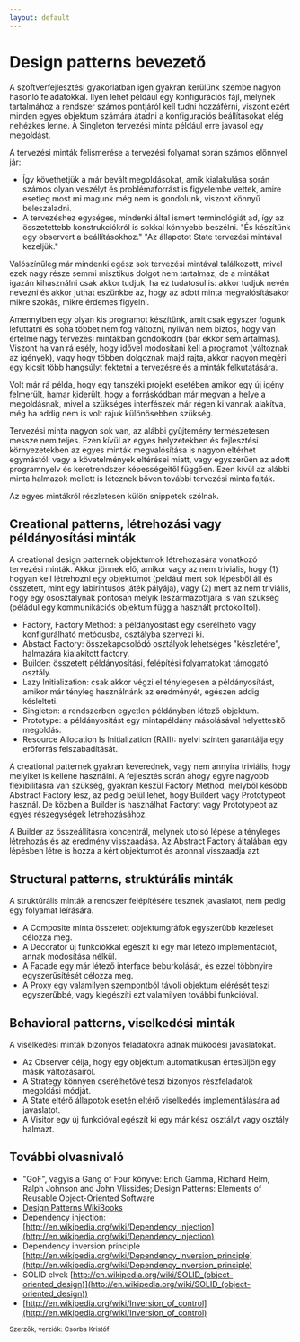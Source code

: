 ```yaml
---
layout: default
---
```


# Design patterns bevezető

A szoftverfejlesztési gyakorlatban igen gyakran kerülünk szembe nagyon hasonló feladatokkal. Ilyen lehet például egy konfigurációs fájl, melynek tartalmához a rendszer számos pontjáról kell tudni hozzáférni, viszont ezért minden egyes objektum számára átadni a konfigurációs beállításokat elég nehézkes lenne. A Singleton tervezési minta például erre javasol egy megoldást.

A tervezési minták felismerése a tervezési folyamat során számos előnnyel jár:

  * Így követhetjük a már bevált megoldásokat, amik kialakulása során számos olyan veszélyt és problémaforrást is figyelembe vettek, amire esetleg most mi magunk még nem is gondolunk, viszont könnyű beleszaladni.
  * A tervezéshez egységes, mindenki által ismert terminológiát ad, így az összetettebb konstrukciókról is sokkal könnyebb beszélni. "És készítünk egy observert a beállításokhoz." "Az állapotot State tervezési mintával kezeljük."

Valószínűleg már mindenki egész sok tervezési mintával találkozott, mivel ezek nagy része semmi misztikus dolgot nem tartalmaz, de a mintákat igazán kihasználni csak akkor tudjuk, ha ez tudatosul is: akkor tudjuk nevén nevezni és akkor juthat eszünkbe az, hogy az adott minta megvalósításakor mikre szokás, mikre érdemes figyelni.

Amennyiben egy olyan kis programot készítünk, amit csak egyszer fogunk lefuttatni és soha többet nem fog változni, nyilván nem biztos, hogy van értelme nagy tervezési mintákban gondolkodni (bár ekkor sem ártalmas). Viszont ha van rá esély, hogy idővel módosítani kell a programot (változnak az igények), vagy hogy többen dolgoznak majd rajta, akkor nagyon megéri egy kicsit több hangsúlyt fektetni a tervezésre és a minták felkutatására.

Volt már rá példa, hogy egy tanszéki projekt esetében amikor egy új igény felmerült, hamar kiderült, hogy a forráskódban már megvan a helye a megoldásnak, mivel a szükséges interfészek már régen ki vannak alakítva, még ha addig nem is volt rájuk különösebben szükség.

Tervezési minta nagyon sok van, az alábbi gyűjtemény természetesen messze nem teljes. Ezen kívül az egyes helyzetekben és fejlesztési környezetekben az egyes minták megvalósítása is nagyon eltérhet egymástól: vagy a követelmények eltérései miatt, vagy egyszerűen az adott programnyelv és keretrendszer képességeitől függően. Ezen kívül az alábbi minta halmazok mellett is léteznek bőven további tervezési minta fajták.

Az egyes mintákról részletesen külön snippetek szólnak.

## Creational patterns, létrehozási vagy példányosítási minták

A creational design patternek objektumok létrehozására vonatkozó tervezési minták. Akkor jönnek elő, amikor vagy az nem triviális, hogy (1) hogyan kell létrehozni egy objektumot (például mert sok lépésből áll és összetett, mint egy labirintusos játék pályája), vagy (2) mert az nem triviális, hogy egy ősosztálynak pontosan melyik leszármazottjára is van szükség (péládul egy kommunikációs objektum függ a használt protokolltól).

  * Factory, Factory Method: a példányosítást egy cserélhető vagy konfigurálható metódusba, osztályba szervezi ki.
  * Abstact Factory: összekapcsolódó osztályok lehetséges "készletére", halmazára kialakított factory.
  * Builder: összetett példányosítási, felépítési folyamatokat támogató osztály.
  * Lazy Initialization: csak akkor végzi el ténylegesen a példányosítást, amikor már tényleg használnánk az eredményét, egészen addig késlelteti.
  * Singleton: a rendszerben egyetlen példányban létező objektum.
  * Prototype: a példányosítást egy mintapéldány másolásával helyettesítő megoldás.
  * Resource Allocation Is Initialization (RAII): nyelvi szinten garantálja egy erőforrás felszabadítását.

A creational patternek gyakran keverednek, vagy nem annyira triviális, hogy melyiket is kellene használni. A fejlesztés során ahogy egyre nagyobb flexibilitásra van szükség, gyakran készül Factory Method, melyből később Abstract Factory lesz, az pedig belül lehet, hogy Buildert vagy Prototypeot használ. De közben a Builder is használhat Factoryt vagy Prototypeot az egyes részegységek létrehozásához.

A Builder az összeállításra koncentrál, melynek utolsó lépése a tényleges létrehozás és az eredmény visszaadása. Az Abstract Factory általában egy lépésben létre is hozza a kért objektumot és azonnal visszaadja azt.

## Structural patterns, struktúrális minták

A struktúrális minták a rendszer felépítésére tesznek javaslatot, nem pedig egy folyamat leírására.

  * A Composite minta összetett objektumgráfok egyszerűbb kezelését célozza meg.
  * A Decorator új funkciókkal egészít ki egy már létező implementációt, annak módosítása nélkül.
  * A Facade egy már létező interface beburkolását, és ezzel többnyire egyszerűsítését célozza meg.
  * A Proxy egy valamilyen szempontból távoli objektum elérését teszi egyszerűbbé, vagy kiegészíti ezt valamilyen további funkcióval. 

## Behavioral patterns, viselkedési minták

A viselkedési minták bizonyos feladatokra adnak működési javaslatokat.

  * Az Observer célja, hogy egy objektum automatikusan értesüljön egy másik változásairól.
  * A Strategy könnyen cserélhetővé teszi bizonyos részfeladatok megoldási módját.
  * A State eltérő állapotok esetén eltérő viselkedés implementálására ad javaslatot.
  * A Visitor egy új funkcióval egészít ki egy már kész osztályt vagy osztály halmazt.

## További olvasnivaló

  * "GoF", vagyis a Gang of Four könyve: Erich Gamma, Richard Helm, Ralph Johnson and John Vlissides; Design Patterns: Elements of Reusable Object-Oriented Software
  * [Design Patterns WikiBooks](https://en.wikibooks.org/wiki/Computer_Science_Design_Patterns)
  * Dependency injection: [http://en.wikipedia.org/wiki/Dependency_injection](http://en.wikipedia.org/wiki/Dependency_injection)
  * Dependency inversion principle [http://en.wikipedia.org/wiki/Dependency_inversion_principle](http://en.wikipedia.org/wiki/Dependency_inversion_principle)
  * SOLID elvek [http://en.wikipedia.org/wiki/SOLID_(object-oriented_design)](http://en.wikipedia.org/wiki/SOLID_(object-oriented_design))
  * [http://en.wikipedia.org/wiki/Inversion_of_control](http://en.wikipedia.org/wiki/Inversion_of_control)

<small>Szerzők, verziók: Csorba Kristóf</small>

